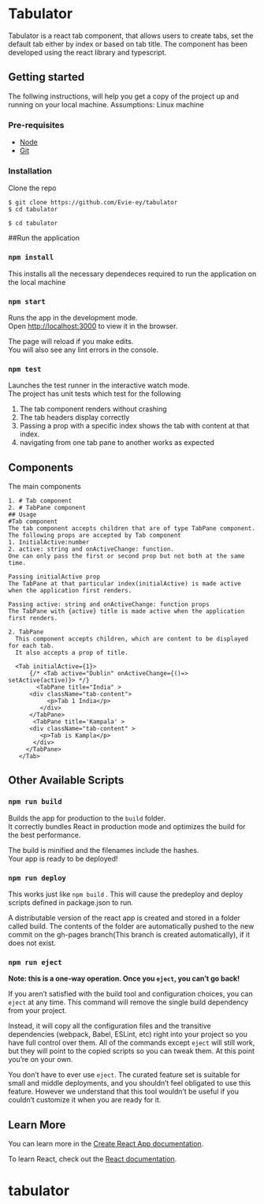 # Tabulator
Tabulator is a react tab component, that allows users to create tabs, 
set the default tab either by index or based on tab title.
The component has been developed using the react library and typescript.


## Getting started
The follwing instructions, will help you get a copy of the project up and running
on your local machine.
Assumptions: Linux machine

### Pre-requisites
* [Node](https://nodejs.org/en/download/) 
* [Git](https://git-scm.com/)

### Installation
Clone the repo

```
$ git clone https://github.com/Evie-ey/tabulator
$ cd tabulator
```

```shell
$ cd tabulator
```
##Run the application
### `npm install`
This installs all the necessary dependeces required to run the application on the local machine

### `npm start`

Runs the app in the development mode.\
Open [http://localhost:3000](http://localhost:3000) to view it in the browser.

The page will reload if you make edits.\
You will also see any lint errors in the console.

### `npm test`

Launches the test runner in the interactive watch mode.\
The project has unit tests which test for the following
1. The tab component renders without crashing
2. The tab headers display correctly
3. Passing a prop with a specific index shows the tab with content at that index.
4. navigating from one tab pane to another works as expected

## Components

The main components
```
1. # Tab component
2. # TabPane component
## Usage
#Tab component
The tab component accepts children that are of type TabPane component. 
The following props are accepted by Tab component
1. InitialActive:number
2. active: string and onActiveChange: function.
One can only pass the first or second prop but not both at the same time.

Passing initialActive prop
The TabPane at that particular index(initialActive) is made active when the application first renders.

Passing active: string and onActiveChange: function props
The TabPane with {active} title is made active when the application first renders.

2. TabPane
  This component accepts children, which are content to be displayed for each tab.
  It also accepts a prop of title.
  
  <Tab initialActive={1}>
      {/* <Tab active="Dublin" onActiveChange={()=> setActive(active)}> */}
        <TabPane title="India" >
      <div className="tab-content">
           <p>Tab 1 India</p>
         </div>
      </TabPane>
       <TabPane title='Kampala' >
      <div className="tab-content" >
         <p>Tab is Kampla</p>
       </div>
     </TabPane>
   </Tab>

```

## Other Available Scripts
### `npm run build`

Builds the app for production to the `build` folder.\
It correctly bundles React in production mode and optimizes the build for the best performance.

The build is minified and the filenames include the hashes.\
Your app is ready to be deployed!

### `npm run deploy`
This works just like `npm build` .
This  will cause the predeploy and deploy scripts defined in package.json to run.

A distributable version of the react app is created and stored in a folder called build. 
The contents of the folder are automatically pushed to the new commit on the gh-pages branch(This branch is created automatically), if it does not exist.

### `npm run eject`

**Note: this is a one-way operation. Once you `eject`, you can’t go back!**

If you aren’t satisfied with the build tool and configuration choices, you can `eject` at any time. This command will remove the single build dependency from your project.

Instead, it will copy all the configuration files and the transitive dependencies (webpack, Babel, ESLint, etc) right into your project so you have full control over them. All of the commands except `eject` will still work, but they will point to the copied scripts so you can tweak them. At this point you’re on your own.

You don’t have to ever use `eject`. The curated feature set is suitable for small and middle deployments, and you shouldn’t feel obligated to use this feature. However we understand that this tool wouldn’t be useful if you couldn’t customize it when you are ready for it.



## Learn More


You can learn more in the [Create React App documentation](https://facebook.github.io/create-react-app/docs/getting-started).

To learn React, check out the [React documentation](https://reactjs.org/).
# tabulator
